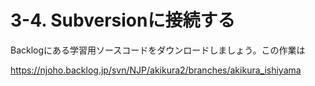 # 3-4. Subversionに接続する
Backlogにある学習用ソースコードをダウンロードしましょう。この作業は


https://njoho.backlog.jp/svn/NJP/akikura2/branches/akikura_ishiyama
